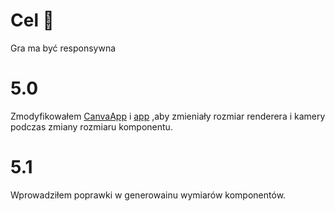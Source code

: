 # Cel 🎯
Gra ma być responsywna 

# 5.0 
Zmodyfikowałem [CanvaApp](CanvaApp.tsx) i [app](app.ts)  ,aby zmieniały rozmiar renderera i kamery podczas zmiany rozmiaru komponentu. 

# 5.1

Wprowadziłem poprawki w generowainu wymiarów komponentów.
